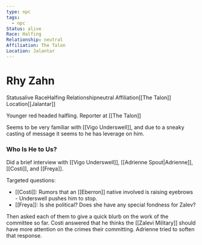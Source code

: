```yaml
---
type: npc
tags:
  - npc
Status: alive
Race: Halfing
Relationship: neutral
Affiliation: The Talon
Location: Jalantar
---
```


# Rhy Zahn
<span class="dataview inline-field"><span class="inline-field-key">Status</span><span class="inline-field-value">alive</span></span>
<span class="dataview inline-field"><span class="inline-field-key">Race</span><span class="inline-field-value">Halfing</span></span>
<span class="dataview inline-field"><span class="inline-field-key">Relationship</span><span class="inline-field-value">neutral</span></span>
<span class="dataview inline-field"><span class="inline-field-key">Affiliation</span><span class="inline-field-value">[[The Talon]]</span></span>
<span class="dataview inline-field"><span class="inline-field-key">Location</span><span class="inline-field-value">[[Jalantar]]</span></span>

Younger red headed halfling. Reporter at [[The Talon]] 

Seems to be very familiar with [[Vigo Underswell]], and due to a sneaky casting of message it seems to he has leverage on him. 

### Who Is He to Us?
Did a brief interview with [[Vigo Underswell]], [[Adrienne Spout|Adrienne]], [[Costi]], and [[Freya]]. 

Targeted questions:
- [[Costi]]: Rumors that an [[Eberron]] native involved is raising eyebrows - Underswell pushes him to stop. 
- [[Freya]]: Is she political? Does she have any special fondness for Zalev?

Then asked each of them to give a quick blurb on the work of the committee so far. Costi answered that he thinks the [[Zalevi Military]] should have more attention on the crimes their committing. Adrienne tried to soften that response.

